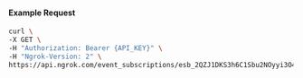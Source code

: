<!-- Generated by nd gen api-examples. DO NOT EDIT. -->
#### Example Request
```bash
curl \
-X GET \
-H "Authorization: Bearer {API_KEY}" \
-H "Ngrok-Version: 2" \
https://api.ngrok.com/event_subscriptions/esb_2QZJ1DKS3h6C1Sbu2NOyyi3O4uI/sources

